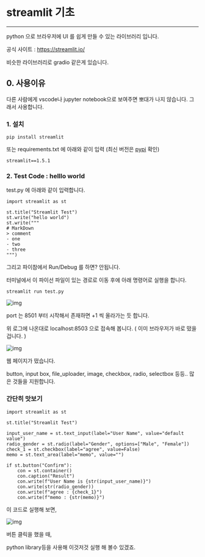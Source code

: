 # streamlit 기초

---

python 으로 브라우저에 UI 를 쉽게 만들 수 있는 라이브러리 입니다.

공식 사이트 : https://streamlit.io/

비슷한 라이브러리로 gradio 같은게 있습니다.

##  **0. 사용이유**

다른 사람에게 vscode나 jupyter notebook으로 보여주면 뽀대가 나지 않습니다. 그래서 사용합니다.



### **1. 설치**

```
pip install streamlit
```

또는 requirements.txt 에 아래와 같이 입력 (최신 버전은 [pypi](https://pypi.org/project/streamlit/) 확인)

```
streamlit==1.5.1
```

 

### **2. Test Code : helllo world** 

test.py 에 아래와 같이 입력합니다.

```
import streamlit as st

st.title("Streamlit Test")
st.write("hello world")
st.write("""
# MarkDown
> comment
- one
- two
- three
""")
```

그리고 파이참에서 Run/Debug 를 하면? 안됩니다. 

터미널에서 이 파이선 파일이 있는 경로로 이동 후에 아래 명령어로 실행을 합니다.

```
streamlit run test.py
```



![img](https://blog.kakaocdn.net/dn/cHsVCK/btrtxlCL4xa/nkb0sn7a2XYOgEuNAmzXYk/img.png)



port 는 8501 부터 시작해서 존재하면 +1 씩 올라가는 듯 합니다.

위 로그에 나온대로 localhost:8503 으로 접속해 봅니다. ( 이미 브라우저가 바로 떴을 겁니다. )



![img](https://blog.kakaocdn.net/dn/oPuHO/btrtwjrxnXm/YxH3aTtdrXvUi2qQGrHaBk/img.png)



웹 페이지가 떴습니다.

 

button, input box, file_uploader, image, checkbox, radio, selectbox 등등.. 많은 것들을 지원합니다.

 

### **간단히 맛보기**

```
import streamlit as st

st.title("Streamlit Test")

input_user_name = st.text_input(label="User Name", value="default value")
radio_gender = st.radio(label="Gender", options=["Male", "Female"])
check_1 = st.checkbox(label="agree", value=False)
memo = st.text_area(label="memo", value="")

if st.button("Confirm"):
    con = st.container()
    con.caption("Result")
    con.write(f"User Name is {str(input_user_name)}")
    con.write(str(radio_gender))
    con.write(f"agree : {check_1}")
    con.write(f"memo : {str(memo)}")
```

이 코드로 실행해 보면,



![img](https://blog.kakaocdn.net/dn/kJ12I/btrtABSBTKM/hRSPAbGyEFNP2KyQt5DOb1/img.gif)



 

버튼 클릭을 했을 때, 

python library등을 사용해 이것저것 실행 해 볼수 있겠죠.